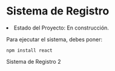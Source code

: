 <h1>Sistema de Registro</h1

- Estado del Proyecto: En construcción.

Para ejecutar el sistema, debes poner: 

```npm install react```

Sistema de Registro 2
